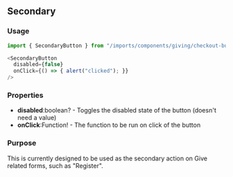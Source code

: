 ## Secondary

### Usage

```js
import { SecondaryButton } from "/imports/components/giving/checkout-buttons/buttons";

<SecondaryButton
  disabled={false}
  onClick={() => { alert("clicked"); }}
/>
```

### Properties

- **disabled**:boolean? - Toggles the disabled state of the button (doesn't need a value)
- **onClick**:Function! - The function to be run on click of the button

### Purpose

This is currently designed to be used as the secondary action on Give related forms, such as "Register".
